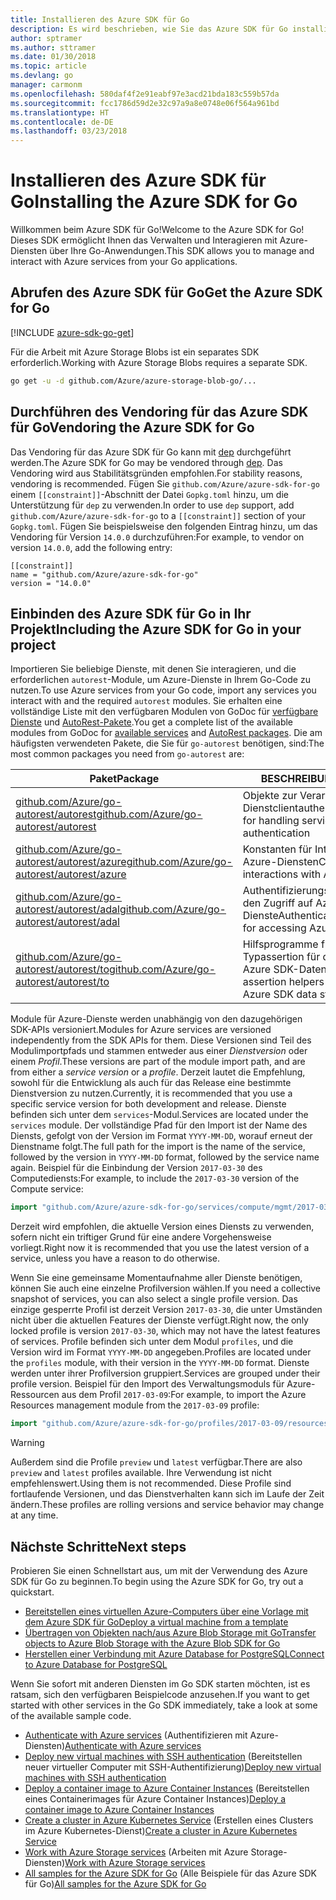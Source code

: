 ```yaml
---
title: Installieren des Azure SDK für Go
description: Es wird beschrieben, wie Sie das Azure SDK für Go installieren und konfigurieren und das Vendoring dafür durchführen.
author: sptramer
ms.author: sttramer
ms.date: 01/30/2018
ms.topic: article
ms.devlang: go
manager: carmonm
ms.openlocfilehash: 580daf4f2e91eabf97e3acd21bda183c559b57da
ms.sourcegitcommit: fcc1786d59d2e32c97a9a8e0748e06f564a961bd
ms.translationtype: HT
ms.contentlocale: de-DE
ms.lasthandoff: 03/23/2018
---
```

# <a name="installing-the-azure-sdk-for-go"></a><span data-ttu-id="a9e91-103">Installieren des Azure SDK für Go</span><span class="sxs-lookup"><span data-stu-id="a9e91-103">Installing the Azure SDK for Go</span></span>

<span data-ttu-id="a9e91-104">Willkommen beim Azure SDK für Go!</span><span class="sxs-lookup"><span data-stu-id="a9e91-104">Welcome to the Azure SDK for Go!</span></span> <span data-ttu-id="a9e91-105">Dieses SDK ermöglicht Ihnen das Verwalten und Interagieren mit Azure-Diensten über Ihre Go-Anwendungen.</span><span class="sxs-lookup"><span data-stu-id="a9e91-105">This SDK allows you to manage and interact with Azure services from your Go applications.</span></span>

## <a name="get-the-azure-sdk-for-go"></a><span data-ttu-id="a9e91-106">Abrufen des Azure SDK für Go</span><span class="sxs-lookup"><span data-stu-id="a9e91-106">Get the Azure SDK for Go</span></span>

[!INCLUDE [azure-sdk-go-get](includes/azure-sdk-go-get.md)]

<span data-ttu-id="a9e91-107">Für die Arbeit mit Azure Storage Blobs ist ein separates SDK erforderlich.</span><span class="sxs-lookup"><span data-stu-id="a9e91-107">Working with Azure Storage Blobs requires a separate SDK.</span></span>

```bash
go get -u -d github.com/Azure/azure-storage-blob-go/...
```

## <a name="vendoring-the-azure-sdk-for-go"></a><span data-ttu-id="a9e91-108">Durchführen des Vendoring für das Azure SDK für Go</span><span class="sxs-lookup"><span data-stu-id="a9e91-108">Vendoring the Azure SDK for Go</span></span>

<span data-ttu-id="a9e91-109">Das Vendoring für das Azure SDK für Go kann mit [dep](https://github.com/golang/dep) durchgeführt werden.</span><span class="sxs-lookup"><span data-stu-id="a9e91-109">The Azure SDK for Go may be vendored through [dep](https://github.com/golang/dep).</span></span> <span data-ttu-id="a9e91-110">Das Vendoring wird aus Stabilitätsgründen empfohlen.</span><span class="sxs-lookup"><span data-stu-id="a9e91-110">For stability reasons, vendoring is recommended.</span></span> <span data-ttu-id="a9e91-111">Fügen Sie `github.com/Azure/azure-sdk-for-go` einem `[[constraint]]`-Abschnitt der Datei `Gopkg.toml` hinzu, um die Unterstützung für `dep` zu verwenden.</span><span class="sxs-lookup"><span data-stu-id="a9e91-111">In order to use `dep` support, add `github.com/Azure/azure-sdk-for-go` to a `[[constraint]]` section of your `Gopkg.toml`.</span></span> <span data-ttu-id="a9e91-112">Fügen Sie beispielsweise den folgenden Eintrag hinzu, um das Vendoring für Version `14.0.0` durchzuführen:</span><span class="sxs-lookup"><span data-stu-id="a9e91-112">For example, to vendor on version `14.0.0`, add the following entry:</span></span>

```
[[constraint]]
name = "github.com/Azure/azure-sdk-for-go"
version = "14.0.0"
```

## <a name="including-the-azure-sdk-for-go-in-your-project"></a><span data-ttu-id="a9e91-113">Einbinden des Azure SDK für Go in Ihr Projekt</span><span class="sxs-lookup"><span data-stu-id="a9e91-113">Including the Azure SDK for Go in your project</span></span>

<span data-ttu-id="a9e91-114">Importieren Sie beliebige Dienste, mit denen Sie interagieren, und die erforderlichen `autorest`-Module, um Azure-Dienste in Ihrem Go-Code zu nutzen.</span><span class="sxs-lookup"><span data-stu-id="a9e91-114">To use Azure services from your Go code, import any services you interact with and the required `autorest` modules.</span></span>
<span data-ttu-id="a9e91-115">Sie erhalten eine vollständige Liste mit den verfügbaren Modulen von GoDoc für [verfügbare Dienste](https://godoc.org/github.com/Azure/azure-sdk-for-go) und [AutoRest-Pakete](https://godoc.org/github.com/Azure/go-autorest).</span><span class="sxs-lookup"><span data-stu-id="a9e91-115">You get a complete list of the available modules from GoDoc for [available services](https://godoc.org/github.com/Azure/azure-sdk-for-go) and [AutoRest packages](https://godoc.org/github.com/Azure/go-autorest).</span></span> <span data-ttu-id="a9e91-116">Die am häufigsten verwendeten Pakete, die Sie für `go-autorest` benötigen, sind:</span><span class="sxs-lookup"><span data-stu-id="a9e91-116">The most common packages you need from `go-autorest` are:</span></span>

| <span data-ttu-id="a9e91-117">Paket</span><span class="sxs-lookup"><span data-stu-id="a9e91-117">Package</span></span> | <span data-ttu-id="a9e91-118">BESCHREIBUNG</span><span class="sxs-lookup"><span data-stu-id="a9e91-118">Description</span></span> |
|---------|-------------|
| <span data-ttu-id="a9e91-119">[github.com/Azure/go-autorest/autorest][autorest]</span><span class="sxs-lookup"><span data-stu-id="a9e91-119">[github.com/Azure/go-autorest/autorest][autorest]</span></span> | <span data-ttu-id="a9e91-120">Objekte zur Verarbeitung der Dienstclientauthentifizierung</span><span class="sxs-lookup"><span data-stu-id="a9e91-120">Objects for handling service client authentication</span></span> |
| <span data-ttu-id="a9e91-121">[github.com/Azure/go-autorest/autorest/azure][autorest/azure]</span><span class="sxs-lookup"><span data-stu-id="a9e91-121">[github.com/Azure/go-autorest/autorest/azure][autorest/azure]</span></span> | <span data-ttu-id="a9e91-122">Konstanten für Interaktionen mit Azure-Diensten</span><span class="sxs-lookup"><span data-stu-id="a9e91-122">Constants for interactions with Azure services</span></span> |
| <span data-ttu-id="a9e91-123">[github.com/Azure/go-autorest/autorest/adal][autorest/adal]</span><span class="sxs-lookup"><span data-stu-id="a9e91-123">[github.com/Azure/go-autorest/autorest/adal][autorest/adal]</span></span> | <span data-ttu-id="a9e91-124">Authentifizierungsmechanismen für den Zugriff auf Azure-Dienste</span><span class="sxs-lookup"><span data-stu-id="a9e91-124">Authentication mechanisms for accessing Azure services</span></span> |
| <span data-ttu-id="a9e91-125">[github.com/Azure/go-autorest/autorest/to][autorest/to]</span><span class="sxs-lookup"><span data-stu-id="a9e91-125">[github.com/Azure/go-autorest/autorest/to][autorest/to]</span></span> | <span data-ttu-id="a9e91-126">Hilfsprogramme für die Typassertion für die Arbeit mit Azure SDK-Datenstrukturen</span><span class="sxs-lookup"><span data-stu-id="a9e91-126">Type assertion helpers for working with Azure SDK data structures</span></span> |

[autorest]: https://godoc.org/github.com/Azure/go-autorest/autorest
[autorest/azure]: https://godoc.org/github.com/Azure/go-autorest/autorest/azure
[autorest/adal]: https://godoc.org/github.com/Azure/go-autorest/autorest/adal
[autorest/to]: https://godoc.org/github.com/Azure/go-autorest/autorest/to

<span data-ttu-id="a9e91-127">Module für Azure-Dienste werden unabhängig von den dazugehörigen SDK-APIs versioniert.</span><span class="sxs-lookup"><span data-stu-id="a9e91-127">Modules for Azure services are versioned independently from the SDK APIs for them.</span></span> <span data-ttu-id="a9e91-128">Diese Versionen sind Teil des Modulimportpfads und stammen entweder aus einer _Dienstversion_ oder einem _Profil_.</span><span class="sxs-lookup"><span data-stu-id="a9e91-128">These versions are part of the module import path, and are from either a _service version_ or a _profile_.</span></span> <span data-ttu-id="a9e91-129">Derzeit lautet die Empfehlung, sowohl für die Entwicklung als auch für das Release eine bestimmte Dienstversion zu nutzen.</span><span class="sxs-lookup"><span data-stu-id="a9e91-129">Currently, it is recommended that you use a specific service version for both development and release.</span></span> <span data-ttu-id="a9e91-130">Dienste befinden sich unter dem `services`-Modul.</span><span class="sxs-lookup"><span data-stu-id="a9e91-130">Services are located under the `services` module.</span></span> <span data-ttu-id="a9e91-131">Der vollständige Pfad für den Import ist der Name des Diensts, gefolgt von der Version im Format `YYYY-MM-DD`, worauf erneut der Dienstname folgt.</span><span class="sxs-lookup"><span data-stu-id="a9e91-131">The full path for the import is the name of the service, followed by the version in `YYYY-MM-DD` format, followed by the service name again.</span></span> <span data-ttu-id="a9e91-132">Beispiel für die Einbindung der Version `2017-03-30` des Computediensts:</span><span class="sxs-lookup"><span data-stu-id="a9e91-132">For example, to include the `2017-03-30` version of the Compute service:</span></span>

```go
import "github.com/Azure/azure-sdk-for-go/services/compute/mgmt/2017-03-30/compute"
```

<span data-ttu-id="a9e91-133">Derzeit wird empfohlen, die aktuelle Version eines Diensts zu verwenden, sofern nicht ein triftiger Grund für eine andere Vorgehensweise vorliegt.</span><span class="sxs-lookup"><span data-stu-id="a9e91-133">Right now it is recommended that you use the latest version of a service, unless you have a reason to do otherwise.</span></span>

<span data-ttu-id="a9e91-134">Wenn Sie eine gemeinsame Momentaufnahme aller Dienste benötigen, können Sie auch eine einzelne Profilversion wählen.</span><span class="sxs-lookup"><span data-stu-id="a9e91-134">If you need a collective snapshot of services, you can also select a single profile version.</span></span> <span data-ttu-id="a9e91-135">Das einzige gesperrte Profil ist derzeit Version `2017-03-30`, die unter Umständen nicht über die aktuellen Features der Dienste verfügt.</span><span class="sxs-lookup"><span data-stu-id="a9e91-135">Right now, the only locked profile is version `2017-03-30`, which may not have the latest features of services.</span></span> <span data-ttu-id="a9e91-136">Profile befinden sich unter dem Modul `profiles`, und die Version wird im Format `YYYY-MM-DD` angegeben.</span><span class="sxs-lookup"><span data-stu-id="a9e91-136">Profiles are located under the `profiles` module, with their version in the `YYYY-MM-DD` format.</span></span> <span data-ttu-id="a9e91-137">Dienste werden unter ihrer Profilversion gruppiert.</span><span class="sxs-lookup"><span data-stu-id="a9e91-137">Services are grouped under their profile version.</span></span> <span data-ttu-id="a9e91-138">Beispiel für den Import des Verwaltungsmoduls für Azure-Ressourcen aus dem Profil `2017-03-09`:</span><span class="sxs-lookup"><span data-stu-id="a9e91-138">For example, to import the Azure Resources management module from the `2017-03-09` profile:</span></span>

```go
import "github.com/Azure/azure-sdk-for-go/profiles/2017-03-09/resources/mgmt/resources"
```

> [!WARNING]
> <span data-ttu-id="a9e91-139">Außerdem sind die Profile `preview` und `latest` verfügbar.</span><span class="sxs-lookup"><span data-stu-id="a9e91-139">There are also `preview` and `latest` profiles available.</span></span> <span data-ttu-id="a9e91-140">Ihre Verwendung ist nicht empfehlenswert.</span><span class="sxs-lookup"><span data-stu-id="a9e91-140">Using them is not recommended.</span></span> <span data-ttu-id="a9e91-141">Diese Profile sind fortlaufende Versionen, und das Dienstverhalten kann sich im Laufe der Zeit ändern.</span><span class="sxs-lookup"><span data-stu-id="a9e91-141">These profiles are rolling versions and service behavior may change at any time.</span></span>

## <a name="next-steps"></a><span data-ttu-id="a9e91-142">Nächste Schritte</span><span class="sxs-lookup"><span data-stu-id="a9e91-142">Next steps</span></span>

<span data-ttu-id="a9e91-143">Probieren Sie einen Schnellstart aus, um mit der Verwendung des Azure SDK für Go zu beginnen.</span><span class="sxs-lookup"><span data-stu-id="a9e91-143">To begin using the Azure SDK for Go, try out a quickstart.</span></span>

* [<span data-ttu-id="a9e91-144">Bereitstellen eines virtuellen Azure-Computers über eine Vorlage mit dem Azure SDK für Go</span><span class="sxs-lookup"><span data-stu-id="a9e91-144">Deploy a virtual machine from a template</span></span>](azure-sdk-go-qs-vm.md)
* [<span data-ttu-id="a9e91-145">Übertragen von Objekten nach/aus Azure Blob Storage mit Go</span><span class="sxs-lookup"><span data-stu-id="a9e91-145">Transfer objects to Azure Blob Storage with the Azure Blob SDK for Go</span></span>](/azure/storage/blobs/storage-quickstart-blobs-go?toc=%2fgo%2fazure%2ftoc.json)
* [<span data-ttu-id="a9e91-146">Herstellen einer Verbindung mit Azure Database for PostgreSQL</span><span class="sxs-lookup"><span data-stu-id="a9e91-146">Connect to Azure Database for PostgreSQL</span></span>](/azure/postgresql/connect-go?toc=%2fgo%2fazure%2ftoc.json)

<span data-ttu-id="a9e91-147">Wenn Sie sofort mit anderen Diensten im Go SDK starten möchten, ist es ratsam, sich den verfügbaren Beispielcode anzusehen.</span><span class="sxs-lookup"><span data-stu-id="a9e91-147">If you want to get started with other services in the Go SDK immediately, take a look at some of the available sample code.</span></span>

* <span data-ttu-id="a9e91-148">[Authenticate with Azure services](https://github.com/Azure-Samples/azure-sdk-for-go-samples/tree/master/iam) (Authentifizieren mit Azure-Diensten)</span><span class="sxs-lookup"><span data-stu-id="a9e91-148">[Authenticate with Azure services](https://github.com/Azure-Samples/azure-sdk-for-go-samples/tree/master/iam)</span></span>
* <span data-ttu-id="a9e91-149">[Deploy new virtual machines with SSH authentication](https://github.com/Azure-Samples/azure-sdk-for-go-samples/tree/master/compute) (Bereitstellen neuer virtueller Computer mit SSH-Authentifizierung)</span><span class="sxs-lookup"><span data-stu-id="a9e91-149">[Deploy new virtual machines with SSH authentication](https://github.com/Azure-Samples/azure-sdk-for-go-samples/tree/master/compute)</span></span>
* <span data-ttu-id="a9e91-150">[Deploy a container image to Azure Container Instances](https://github.com/Azure-Samples/azure-sdk-for-go-samples/tree/master/containerinstance) (Bereitstellen eines Containerimages für Azure Container Instances)</span><span class="sxs-lookup"><span data-stu-id="a9e91-150">[Deploy a container image to Azure Container Instances](https://github.com/Azure-Samples/azure-sdk-for-go-samples/tree/master/containerinstance)</span></span>
* <span data-ttu-id="a9e91-151">[Create a cluster in Azure Kubernetes Service](https://github.com/Azure-Samples/azure-sdk-for-go-samples/tree/master/containerservice) (Erstellen eines Clusters im Azure Kubernetes-Dienst)</span><span class="sxs-lookup"><span data-stu-id="a9e91-151">[Create a cluster in Azure Kubernetes Service](https://github.com/Azure-Samples/azure-sdk-for-go-samples/tree/master/containerservice)</span></span>
* <span data-ttu-id="a9e91-152">[Work with Azure Storage services](https://github.com/Azure-Samples/azure-sdk-for-go-samples/tree/master/storage) (Arbeiten mit Azure Storage-Diensten)</span><span class="sxs-lookup"><span data-stu-id="a9e91-152">[Work with Azure Storage services](https://github.com/Azure-Samples/azure-sdk-for-go-samples/tree/master/storage)</span></span>
* <span data-ttu-id="a9e91-153">[All samples for the Azure SDK for Go](https://github.com/azure-samples/azure-sdk-for-go-samples) (Alle Beispiele für das Azure SDK für Go)</span><span class="sxs-lookup"><span data-stu-id="a9e91-153">[All samples for the Azure SDK for Go](https://github.com/azure-samples/azure-sdk-for-go-samples)</span></span>
